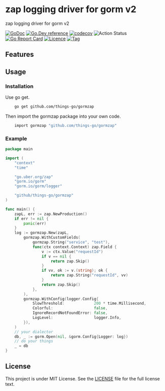 # zap logging driver for gorm v2
zap logging driver for gorm v2

[![GoDoc](https://godoc.org/github.com/things-go/gormzap?status.svg)](https://godoc.org/github.com/things-go/gormzap)
[![Go.Dev reference](https://img.shields.io/badge/go.dev-reference-blue?logo=go&logoColor=white)](https://pkg.go.dev/github.com/things-go/gormzap?tab=doc)
[![codecov](https://codecov.io/gh/things-go/gormzap/branch/main/graph/badge.svg)](https://codecov.io/gh/things-go/gormzap)
![Action Status](https://github.com/things-go/gormzap/workflows/Go/badge.svg)
[![Go Report Card](https://goreportcard.com/badge/github.com/things-go/gormzap)](https://goreportcard.com/report/github.com/things-go/gormzap)
[![Licence](https://img.shields.io/github/license/things-go/gormzap)](https://raw.githubusercontent.com/things-go/gormzap/main/LICENSE)
[![Tag](https://img.shields.io/github/v/tag/things-go/gormzap)](https://github.com/things-go/gormzap/tags)

## Features


## Usage

### Installation

Use go get.
```bash
    go get github.com/things-go/gormzap
```

Then import the gormzap package into your own code.
```bash
    import gormzap "github.com/things-go/gormzap"
```

### Example

[embedmd]:# (_example/main.go go)
```go
package main

import (
	"context"
	"time"

	"go.uber.org/zap"
	"gorm.io/gorm"
	"gorm.io/gorm/logger"

	"github/things-go/gormzap"
)

func main() {
	zapL, err := zap.NewProduction()
	if err != nil {
		panic(err)
	}
	log := gormzap.New(zapL,
		gormzap.WithCustomFields(
			gormzap.String("service", "test"),
			func(ctx context.Context) zap.Field {
				v := ctx.Value("requestId")
				if v == nil {
					return zap.Skip()
				}
				if vv, ok := v.(string); ok {
					return zap.String("requestId", vv)
				}
				return zap.Skip()
			},
		),
		gormzap.WithConfig(logger.Config{
			SlowThreshold:             200 * time.Millisecond,
			Colorful:                  false,
			IgnoreRecordNotFoundError: false,
			LogLevel:                  logger.Info,
		}),
	)
	// your dialector
	db, _ := gorm.Open(nil, &gorm.Config{Logger: log})
	// do your things
	_ = db
}
```

## License

This project is under MIT License. See the [LICENSE](LICENSE) file for the full license text.
